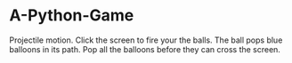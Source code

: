 # A-Python-Game
Projectile motion. Click the screen to fire your the balls. The ball pops blue balloons in its path. Pop all the balloons before they can cross the screen.
